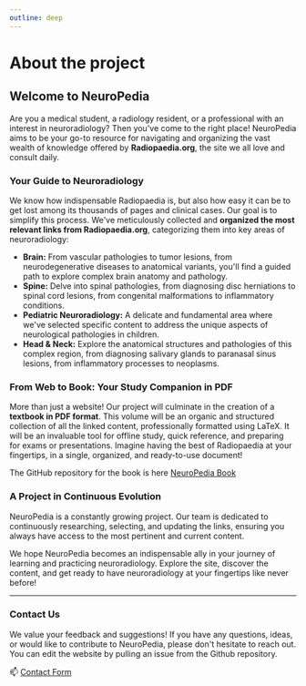 ```yaml
---
outline: deep
---
```

# About the project

## Welcome to NeuroPedia

Are you a medical student, a radiology resident, or a professional with an interest in neuroradiology? Then you've come to the right place! NeuroPedia aims to be your go-to resource for navigating and organizing the vast wealth of knowledge offered by **Radiopaedia.org**, the site we all love and consult daily.

### Your Guide to Neuroradiology

We know how indispensable Radiopaedia is, but also how easy it can be to get lost among its thousands of pages and clinical cases. Our goal is to simplify this process. We've meticulously collected and **organized the most relevant links from Radiopaedia.org**, categorizing them into key areas of neuroradiology:

* **Brain:** From vascular pathologies to tumor lesions, from neurodegenerative diseases to anatomical variants, you'll find a guided path to explore complex brain anatomy and pathology.
* **Spine:** Delve into spinal pathologies, from diagnosing disc herniations to spinal cord lesions, from congenital malformations to inflammatory conditions.
* **Pediatric Neuroradiology:** A delicate and fundamental area where we've selected specific content to address the unique aspects of neurological pathologies in children.
* **Head & Neck:** Explore the anatomical structures and pathologies of this complex region, from diagnosing salivary glands to paranasal sinus lesions, from inflammatory processes to neoplasms.

### From Web to Book: Your Study Companion in PDF

More than just a website! Our project will culminate in the creation of a **textbook in PDF format**. This volume will be an organic and structured collection of all the linked content, professionally formatted using LaTeX. It will be an invaluable tool for offline study, quick reference, and preparing for exams or presentations. Imagine having the best of Radiopaedia at your fingertips, in a single, organized, and ready-to-use document!

The GitHub repository for the book is here [NeuroPedia Book](https://github.com/gmadevs/neuropedia_book)

### A Project in Continuous Evolution

NeuroPedia is a constantly growing project. Our team is dedicated to continuously researching, selecting, and updating the links, ensuring you always have access to the most pertinent and current content.

We hope NeuroPedia becomes an indispensable ally in your journey of learning and practicing neuroradiology. Explore the site, discover the content, and get ready to have neuroradiology at your fingertips like never before!

---

### Contact Us

We value your feedback and suggestions! If you have any questions, ideas, or would like to contribute to NeuroPedia, please don't hesitate to reach out. You can edit the website by pulling an issue from the Github repository.

📫 [Contact Form](https://docs.google.com/forms/d/e/1FAIpQLSe-9cc3pG3_n84hFtZ9_zY4pHIBouMg98Cq6ygh8SWo9yiL_g/viewform?usp=header)